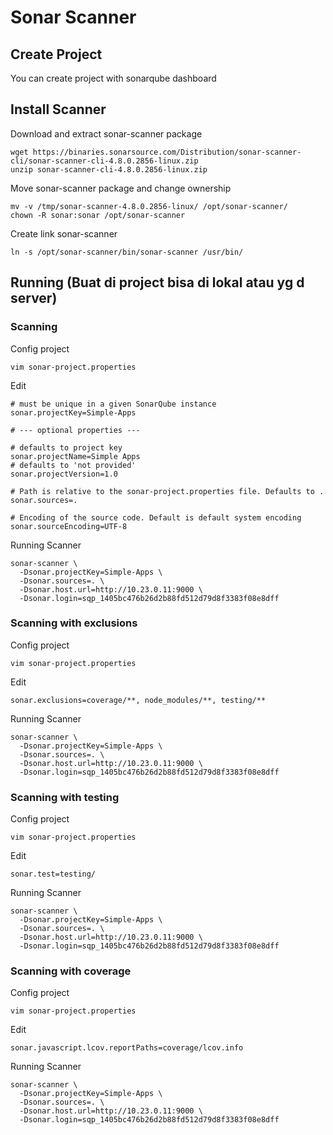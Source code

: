 # Sonar Scanner 

## Create Project
You can create project with sonarqube dashboard

## Install Scanner
Download and extract sonar-scanner package
```
wget https://binaries.sonarsource.com/Distribution/sonar-scanner-cli/sonar-scanner-cli-4.8.0.2856-linux.zip
unzip sonar-scanner-cli-4.8.0.2856-linux.zip
```

Move sonar-scanner package and change ownership
```
mv -v /tmp/sonar-scanner-4.8.0.2856-linux/ /opt/sonar-scanner/
chown -R sonar:sonar /opt/sonar-scanner 
```

Create link sonar-scanner
```
ln -s /opt/sonar-scanner/bin/sonar-scanner /usr/bin/
```

## Running (Buat di project bisa di lokal atau yg d server)
### Scanning
Config project
```
vim sonar-project.properties
```

Edit
```
# must be unique in a given SonarQube instance
sonar.projectKey=Simple-Apps

# --- optional properties ---

# defaults to project key
sonar.projectName=Simple Apps
# defaults to 'not provided'
sonar.projectVersion=1.0
 
# Path is relative to the sonar-project.properties file. Defaults to .
sonar.sources=.
 
# Encoding of the source code. Default is default system encoding
sonar.sourceEncoding=UTF-8
```

Running Scanner
```
sonar-scanner \
  -Dsonar.projectKey=Simple-Apps \
  -Dsonar.sources=. \
  -Dsonar.host.url=http://10.23.0.11:9000 \
  -Dsonar.login=sqp_1405bc476b26d2b88fd512d79d8f3383f08e8dff
```
### Scanning with exclusions
Config project
```
vim sonar-project.properties
```

Edit
```
sonar.exclusions=coverage/**, node_modules/**, testing/**
```

Running Scanner
```
sonar-scanner \
  -Dsonar.projectKey=Simple-Apps \
  -Dsonar.sources=. \
  -Dsonar.host.url=http://10.23.0.11:9000 \
  -Dsonar.login=sqp_1405bc476b26d2b88fd512d79d8f3383f08e8dff
```

### Scanning with testing
Config project
```
vim sonar-project.properties
```

Edit
```
sonar.test=testing/
```

Running Scanner
```
sonar-scanner \
  -Dsonar.projectKey=Simple-Apps \
  -Dsonar.sources=. \
  -Dsonar.host.url=http://10.23.0.11:9000 \
  -Dsonar.login=sqp_1405bc476b26d2b88fd512d79d8f3383f08e8dff
```

### Scanning with coverage
Config project
```
vim sonar-project.properties
```

Edit
```
sonar.javascript.lcov.reportPaths=coverage/lcov.info
```

Running Scanner
```
sonar-scanner \
  -Dsonar.projectKey=Simple-Apps \
  -Dsonar.sources=. \
  -Dsonar.host.url=http://10.23.0.11:9000 \
  -Dsonar.login=sqp_1405bc476b26d2b88fd512d79d8f3383f08e8dff
```
